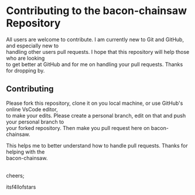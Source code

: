 # Contributing to the bacon-chainsaw Repository

All users are welcome to contribute. I am currently new to Git and GitHub, and especially new to<br>
handling other users pull requests. I hope that this repository will help those who are looking<br>
to get better at GitHub and for me on handling your pull requests. Thanks for dropping by.

## Contributing

Please fork this repository, clone it on you local machine, or use GitHub's online VsCode editor,<br>
to make your edits. Please create a personal branch, edit on that and push your personal branch to<br>
your forked repository. Then make you pull request here on bacon-chainsaw.

This helps me to better understand how to handle pull requests. Thanks for helping with the<br>
bacon-chainsaw.<br><br>

cheers;

itsf4llofstars
